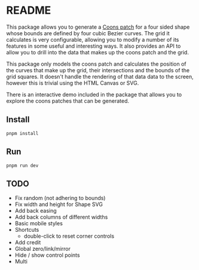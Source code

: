 # README

This package allows you to generate a [Coons patch](https://en.wikipedia.org/wiki/Coons_patch) for a four sided shape whose bounds are defined by four cubic Bezier curves. The grid it calculates is very configurable, allowing you to modify a number of its features in some useful and interesting ways. It also provides an API to allow you to drill into the data that makes up the coons patch and the grid.

This package only models the coons patch and calculates the position of the curves that make up the grid, their intersections and the bounds of the grid squares. It doesn't handle the rendering of that data data to the screen, however this is trivial using the HTML Canvas or SVG.

There is an interactive demo included in the package that allows you to explore the coons patches that can be generated.

## Install

```
pnpm install
```

## Run

```
pnpm run dev
```

## TODO

- Fix random (not adhering to bounds)
- Fix width and height for Shape SVG
- Add back easing
- Add back columns of different widths
- Basic mobile styles
- Shortcuts
  - double-click to reset corner controls
- Add credit
- Global zero/link/mirror
- Hide / show control points
- Multi
